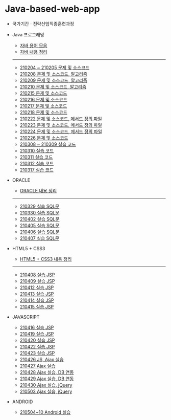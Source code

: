 # Java-based-web-app

* 국가기간ㆍ전략산업직종훈련과정

* Java 프로그래밍
  * [자바 용어 모음](https://github.com/JiYoung-Kwon/Java-based-web-app/tree/main/자바%20용어%20모음.md)
  * [자바 내용 정리](https://github.com/JiYoung-Kwon/Java-based-web-app/tree/main/자바%20내용%20정리.md)
  * ***
  * [210204 ~ 210205 문제 및 소스코드](https://github.com/JiYoung-Kwon/Java-based-web-app/tree/main/실습/210204-05)
  * [210208 문제 및 소스코드, 알고리즘](https://github.com/JiYoung-Kwon/Java-based-web-app/tree/main/실습/210208)
  * [210209 문제 및 소스코드, 알고리즘](https://github.com/JiYoung-Kwon/Java-based-web-app/tree/main/실습/210209)
  * [210210 문제 및 소스코드, 알고리즘](https://github.com/JiYoung-Kwon/Java-based-web-app/tree/main/실습/210210)
  * [210215 문제 및 소스코드](https://github.com/JiYoung-Kwon/Java-based-web-app/tree/main/실습/210215)
  * [210216 문제 및 소스코드](https://github.com/JiYoung-Kwon/Java-based-web-app/tree/main/실습/210216)
  * [210217 문제 및 소스코드](https://github.com/JiYoung-Kwon/Java-based-web-app/tree/main/실습/210217)
  * [210218 문제 및 소스코드](https://github.com/JiYoung-Kwon/Java-based-web-app/tree/main/실습/210218)
  * [210222 문제 및 소스코드, 메서드 정의 파일](https://github.com/JiYoung-Kwon/Java-based-web-app/tree/main/실습/210222)
  * [210223 문제 및 소스코드, 메서드 정의 파일](https://github.com/JiYoung-Kwon/Java-based-web-app/tree/main/실습/210223)
  * [210224 문제 및 소스코드, 메서드 정의 파일](https://github.com/JiYoung-Kwon/Java-based-web-app/tree/main/실습/210224)
  * [210226 문제 및 소스코드](https://github.com/JiYoung-Kwon/Java-based-web-app/tree/main/실습/210226)
  * [210308 ~ 210309 실습 코드](https://github.com/JiYoung-Kwon/Java-based-web-app/tree/main/실습/210308-09)
  * [210310 실습 코드](https://github.com/JiYoung-Kwon/Java-based-web-app/tree/main/실습/210310)
  * [210311 실습 코드](https://github.com/JiYoung-Kwon/Java-based-web-app/tree/main/실습/210311)
  * [210312 실습 코드](https://github.com/JiYoung-Kwon/Java-based-web-app/tree/main/실습/210312)
  * [210317 실습 코드](https://github.com/JiYoung-Kwon/Java-based-web-app/tree/main/실습/210317)

* ORACLE
  * [ORACLE 내용 정리](https://github.com/JiYoung-Kwon/Java-based-web-app/tree/main/Oracle%20내용%20정리.md)
  * ***
  * [210329 실습 SQL문](https://github.com/JiYoung-Kwon/Java-based-web-app/tree/main/실습/210329)
  * [210330 실습 SQL문](https://github.com/JiYoung-Kwon/Java-based-web-app/tree/main/실습/210330)
  * [210402 실습 SQL문](https://github.com/JiYoung-Kwon/Java-based-web-app/tree/main/실습/210402)
  * [210405 실습 SQL문](https://github.com/JiYoung-Kwon/Java-based-web-app/tree/main/실습/210405)
  * [210406 실습 SQL문](https://github.com/JiYoung-Kwon/Java-based-web-app/tree/main/실습/210406)
  * [210407 실습 SQL문](https://github.com/JiYoung-Kwon/Java-based-web-app/tree/main/실습/210407)

* HTML5 + CSS3
  * [HTML5 + CSS3 내용 정리](https://github.com/JiYoung-Kwon/Java-based-web-app/tree/main/HTML5%20%2B%20CSS3%20내용%20정리.md)
  * ***
  * [210408 실습 JSP](https://github.com/JiYoung-Kwon/Java-based-web-app/tree/main/실습/210408)
  * [210409 실습 JSP](https://github.com/JiYoung-Kwon/Java-based-web-app/tree/main/실습/210409)
  * [210412 실습 JSP](https://github.com/JiYoung-Kwon/Java-based-web-app/tree/main/실습/210412)
  * [210413 실습 JSP](https://github.com/JiYoung-Kwon/Java-based-web-app/tree/main/실습/210413)
  * [210414 실습 JSP](https://github.com/JiYoung-Kwon/Java-based-web-app/tree/main/실습/210414)
  * [210415 실습 JSP](https://github.com/JiYoung-Kwon/Java-based-web-app/tree/main/실습/210415)

* JAVASCRIPT
  * [210416 실습 JSP](https://github.com/JiYoung-Kwon/Java-based-web-app/tree/main/실습/210416)
  * [210419 실습 JSP](https://github.com/JiYoung-Kwon/Java-based-web-app/tree/main/실습/210419)
  * [210420 실습 JSP](https://github.com/JiYoung-Kwon/Java-based-web-app/tree/main/실습/210420)
  * [210422 실습 JSP](https://github.com/JiYoung-Kwon/Java-based-web-app/tree/main/실습/210422)
  * [210423 실습 JSP](https://github.com/JiYoung-Kwon/Java-based-web-app/tree/main/실습/210423)
  * [210426 JS, Ajax 실습](https://github.com/JiYoung-Kwon/Java-based-web-app/tree/main/실습/210426)
  * [210427 Ajax 실습](https://github.com/JiYoung-Kwon/Java-based-web-app/tree/main/실습/210427)
  * [210428 Ajax 실습, DB 연동](https://github.com/JiYoung-Kwon/Java-based-web-app/tree/main/실습/210428)
  * [210429 Ajax 실습, DB 연동](https://github.com/JiYoung-Kwon/Java-based-web-app/tree/main/실습/210429)
  * [210430 Ajax 실습, jQuery](https://github.com/JiYoung-Kwon/Java-based-web-app/tree/main/실습/210430)
  * [210503 Ajax 실습, jQuery](https://github.com/JiYoung-Kwon/Java-based-web-app/tree/main/실습/210503)

* ANDROID
  * [210504~10 Android 실습](https://github.com/JiYoung-Kwon/Java-based-web-app/tree/main/실습/210504)

